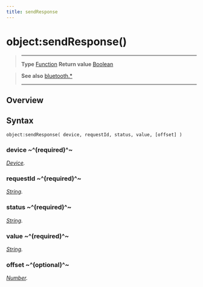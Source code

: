 ```yaml
---
title: sendResponse
---
```

# object:sendResponse()

> --------------------- ------------------------------------------------------------------------------------------
> __Type__              [Function](https://docs.coronalabs.com/api/type/Function.html)
> __Return value__      [Boolean](https://docs.coronalabs.com/api/type/Boolean.html)


> __See also__          [bluetooth.*](/plugin/bluetooth/)
> --------------------- ------------------------------------------------------------------------------------------

## Overview

## Syntax

	object:sendResponse( device, requestId, status, value, [offset] )

### device ~^(required)^~
_[Device](/plugin/bluetooth/type/Device/)._

### requestId ~^(required)^~
_[String](https://docs.coronalabs.com/api/type/String.html)._

### status ~^(required)^~
_[String](https://docs.coronalabs.com/api/type/String.html)._

### value ~^(required)^~
_[String](https://docs.coronalabs.com/api/type/String.html)._

### offset ~^(optional)^~
_[Number](https://docs.coronalabs.com/api/type/Number.html)._